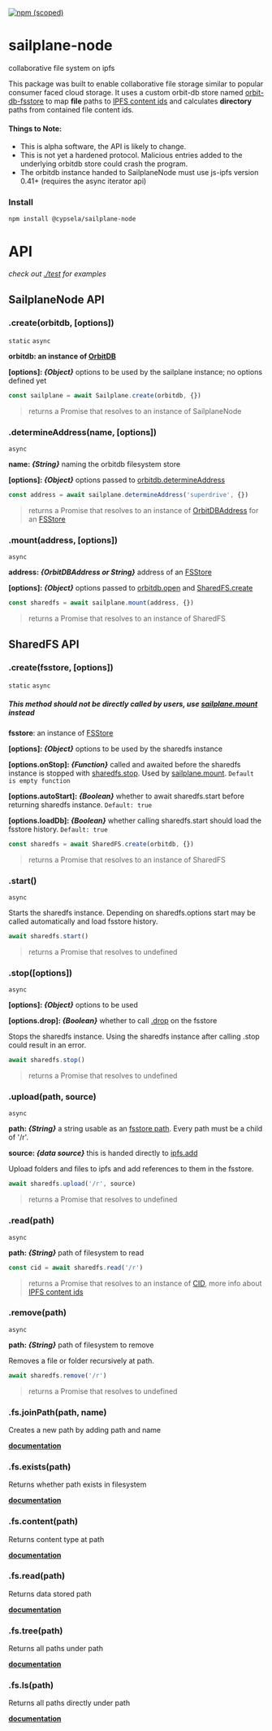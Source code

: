 [![npm (scoped)](https://img.shields.io/npm/v/@cypsela/sailplane-node)](https://www.npmjs.com/package/@cypsela/sailplane-node)

# sailplane-node
collaborative file system on ipfs

This package was built to enable collaborative file storage similar to popular consumer faced cloud storage. It uses a custom orbit-db store named [orbit-db-fsstore](https://github.com/tabcat/orbit-db-fsstore) to map **file** paths to [IPFS content ids](https://docs.ipfs.io/concepts/content-addressing/) and calculates **directory** paths from contained file content ids.

#### Things to Note:
- This is alpha software, the API is likely to change.
- This is not yet a hardened protocol. Malicious entries added to the underlying orbitdb store could crash the program.
- The orbitdb instance handed to SailplaneNode must use js-ipfs version 0.41+ (requires the async iterator api)

### Install
```
npm install @cypsela/sailplane-node
```

# API
*check out [./test](./test) for examples*

## SailplaneNode API
### .create(orbitdb, [options])
`static` `async`

**orbitdb: an instance of [OrbitDB](https://github.com/orbitdb/orbit-db)**

**[options]: *{Object}*** options to be used by the sailplane instance; no options defined yet

```js
const sailplane = await Sailplane.create(orbitdb, {})
```
> returns a Promise that resolves to an instance of SailplaneNode

### .determineAddress(name, [options])
`async`

**name: *{String}*** naming the orbitdb filesystem store

**[options]: *{Object}*** options passed to [orbitdb.determineAddress](https://github.com/orbitdb/orbit-db/blob/master/API.md#orbitdbdetermineaddressname-type-options)

```js
const address = await sailplane.determineAddress('superdrive', {})
```
> returns a Promise that resolves to an instance of [OrbitDBAddress](https://github.com/orbitdb/orbit-db/blob/master/src/orbit-db-address.js) for an [FSStore](https://github.com/tabcat/orbit-db-fsstore)

### .mount(address, [options])
`async`

**address: *{OrbitDBAddress or String}*** address of an [FSStore](https://github.com/tabcat/orbit-db-fsstore)

**[options]: *{Object}*** options passed to [orbitdb.open](https://github.com/orbitdb/orbit-db/blob/master/API.md#orbitdbopenaddress-options) and [SharedFS.create](#)

```js
const sharedfs = await sailplane.mount(address, {})
```
> returns a Promise that resolves to an instance of SharedFS

## SharedFS API
### .create(fsstore, [options])
`static` `async`

##### This method should not be directly called by users, use [sailplane.mount](#mountaddress-options) instead

**fsstore**: an instance of [FSStore](https://github.com/tabcat/orbit-db-fsstore)

**[options]: *{Object}*** options to be used by the sharedfs instance

**[options.onStop]: *{Function}*** called and awaited before the sharedfs instance is stopped with [sharedfs.stop](). Used by [sailplane.mount](#mountaddress-options). `Default is empty function`

**[options.autoStart]: *{Boolean}*** whether to await sharedfs.start before returning sharedfs instance. `Default: true`

**[options.loadDb]: *{Boolean}*** whether calling sharedfs.start should load the fsstore history. `Default: true`

```js
const sharedfs = await SharedFS.create(orbitdb, {})
```
> returns a Promise that resolves to an instance of SharedFS

### .start()
`async`

Starts the sharedfs instance. Depending on sharedfs.options start may be called automatically and load fsstore history.
```js
await sharedfs.start()
```
> returns a Promise that resolves to undefined

### .stop([options])
`async`

**[options]: *{Object}*** options to be used

**[options.drop]: *{Boolean}*** whether to call [.drop](https://github.com/orbitdb/orbit-db/blob/master/API.md#storedrop) on the fsstore

Stops the sharedfs instance. Using the sharedfs instance after calling .stop could result in an error.

```js
await sharedfs.stop()
```
> returns a Promise that resolves to undefined

### .upload(path, source)
`async`

**path: *{String}*** a string usable as an [fsstore path](https://github.com/tabcat/orbit-db-fsstore). Every path must be a child of '/r'.

**source: *{data source}*** this is handed directly to [ipfs.add](https://github.com/ipfs/js-ipfs/blob/master/docs/core-api/FILES.md#ipfsadddata-options)

Upload folders and files to ipfs and add references to them in the fsstore.

```js
await sharedfs.upload('/r', source)
```
> returns a Promise that resolves to undefined

### .read(path)
`async`

**path: *{String}*** path of filesystem to read

```js
const cid = await sharedfs.read('/r')
```

> returns a Promise that resolves to an instance of [CID](https://github.com/multiformats/js-cid), more info about [IPFS content ids](https://docs.ipfs.io/concepts/content-addressing/)

### .remove(path)
`async`

**path: *{String}*** path of filesystem to remove

Removes a file or folder recursively at path.

```js
await sharedfs.remove('/r')
```
> returns a Promise that resolves to undefined

### .fs.joinPath(path, name)

Creates a new path by adding path and name

**[documentation](https://github.com/tabcat/orbit-db-fsstore#joinpathpath-name)**

### .fs.exists(path)

Returns whether path exists in filesystem

**[documentation](https://github.com/tabcat/orbit-db-fsstore#existspath)**

### .fs.content(path)

Returns content type at path

**[documentation](https://github.com/tabcat/orbit-db-fsstore#contentpath)**

### .fs.read(path)

Returns data stored path

**[documentation](https://github.com/tabcat/orbit-db-fsstore#readpath)**

### .fs.tree(path)

Returns all paths under path

**[documentation](https://github.com/tabcat/orbit-db-fsstore#treepath)**

### .fs.ls(path)

Returns all paths directly under path

**[documentation](https://github.com/tabcat/orbit-db-fsstore#lspath)**
